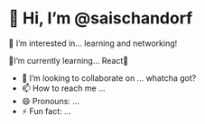 <h1>👋 Hi, I’m @saischandorf</h1>
👀 I’m interested in... learning and networking!
<p>🌱I’m currently learning... React&#x1F974;</p>

- 💞️ I’m looking to collaborate on ... whatcha got?
- 📫 How to reach me ...
- 😄 Pronouns: ...
- ⚡ Fun fact: ...

<!---
saischandorf/saischandorf is a ✨ special ✨ repository because its `README.md` (this file) appears on your GitHub profile.
You can click the Preview link to take a look at your changes.
--->

